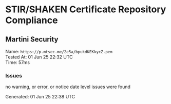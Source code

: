 # STIR/SHAKEN Certificate Repository Compliance

## Martini Security

Name: `https://p.mtsec.me/2e5a/bpukdKEKkycZ.pem`\
Tested At: 01 Jun 25 22:32 UTC\
Time: 57ms

### Issues

no warning, or error, or notice date level issues were found

Generated: 01 Jun 25 22:38 UTC